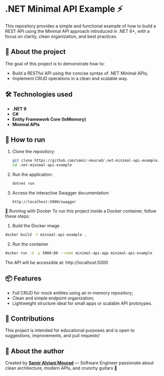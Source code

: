 # .NET Minimal API Example ⚡️

This repository provides a simple and functional example of how to build a REST API using the Minimal API approach introduced in .NET 6+, with a focus on clarity, clean organization, and best practices.

## 🧠 About the project

The goal of this project is to demonstrate how to:

- Build a RESTful API using the concise syntax of .NET Minimal APIs;
- Implement CRUD operations in a clean and scalable way.

## 🛠 Technologies used

- **.NET 9**
- **C#**
- **Entity Framework Core (InMemory)**
- **Minimal APIs**

## 🚀 How to run

1. Clone the repository:
   ```bash
   git clone https://github.com/samir-mourad/.net-minimal-api-example.git
   cd .net-minimal-api-example
   ```

2. Run the application:
   ```bash
   dotnet run
   ```

3. Access the interactive Swagger documentation:
   ```
   http://localhost:5000/swagger
   ```

🐳 Running with Docker
To run this project inside a Docker container, follow these steps:

1. Build the Docker image
```bash
docker build -t minimal-api-example .
```

2. Run the container
```bash
docker run -d -p 5000:80 --name minimal-api-app minimal-api-example
```
The API will be accessible at: http://localhost:5000

## 📦 Features

- Full CRUD for mock entities using an in-memory repository;
- Clean and simple endpoint organization;
- Lightweight structure ideal for small apps or scalable API prototypes.

## 🤝 Contributions

This project is intended for educational purposes and is open to suggestions, improvements, and pull requests!

## 🧔 About the author

Created by **[Samir Alviani Mourad](https://www.linkedin.com/in/samir-alviani-mourad/)** — Software Engineer passionate about clean architecture, modern APIs, and crunchy guitars 🎸
